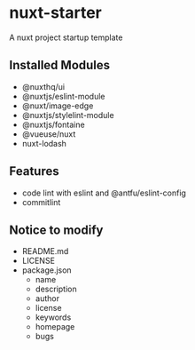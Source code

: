 # nuxt-starter

A nuxt project startup template

## Installed Modules

- @nuxthq/ui
- @nuxtjs/eslint-module
- @nuxt/image-edge
- @nuxtjs/stylelint-module
- @nuxtjs/fontaine
- @vueuse/nuxt
- nuxt-lodash

## Features

- code lint with eslint and @antfu/eslint-config
- commitlint

## Notice to modify

- README.md
- LICENSE
- package.json
  - name
  - description
  - author
  - license
  - keywords
  - homepage
  - bugs
